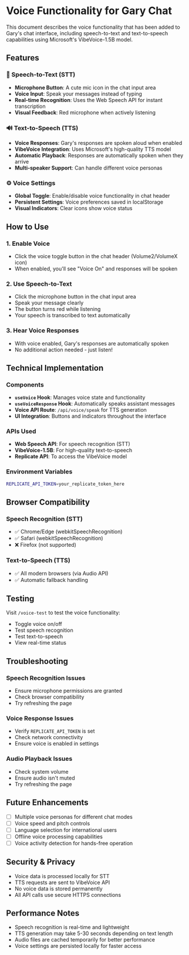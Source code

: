 # Voice Functionality for Gary Chat

This document describes the voice functionality that has been added to Gary's chat interface, including speech-to-text and text-to-speech capabilities using Microsoft's VibeVoice-1.5B model.

## Features

### 🎤 Speech-to-Text (STT)
- **Microphone Button**: A cute mic icon in the chat input area
- **Voice Input**: Speak your messages instead of typing
- **Real-time Recognition**: Uses the Web Speech API for instant transcription
- **Visual Feedback**: Red microphone when actively listening

### 🔊 Text-to-Speech (TTS)
- **Voice Responses**: Gary's responses are spoken aloud when enabled
- **VibeVoice Integration**: Uses Microsoft's high-quality TTS model
- **Automatic Playback**: Responses are automatically spoken when they arrive
- **Multi-speaker Support**: Can handle different voice personas

### ⚙️ Voice Settings
- **Global Toggle**: Enable/disable voice functionality in chat header
- **Persistent Settings**: Voice preferences saved in localStorage
- **Visual Indicators**: Clear icons show voice status

## How to Use

### 1. Enable Voice
- Click the voice toggle button in the chat header (Volume2/VolumeX icon)
- When enabled, you'll see "Voice On" and responses will be spoken

### 2. Use Speech-to-Text
- Click the microphone button in the chat input area
- Speak your message clearly
- The button turns red while listening
- Your speech is transcribed to text automatically

### 3. Hear Voice Responses
- With voice enabled, Gary's responses are automatically spoken
- No additional action needed - just listen!

## Technical Implementation

### Components
- **`useVoice` Hook**: Manages voice state and functionality
- **`useVoiceResponse` Hook**: Automatically speaks assistant messages
- **Voice API Route**: `/api/voice/speak` for TTS generation
- **UI Integration**: Buttons and indicators throughout the interface

### APIs Used
- **Web Speech API**: For speech recognition (STT)
- **VibeVoice-1.5B**: For high-quality text-to-speech
- **Replicate API**: To access the VibeVoice model

### Environment Variables
```bash
REPLICATE_API_TOKEN=your_replicate_token_here
```

## Browser Compatibility

### Speech Recognition (STT)
- ✅ Chrome/Edge (webkitSpeechRecognition)
- ✅ Safari (webkitSpeechRecognition)
- ❌ Firefox (not supported)

### Text-to-Speech (TTS)
- ✅ All modern browsers (via Audio API)
- ✅ Automatic fallback handling

## Testing

Visit `/voice-test` to test the voice functionality:
- Toggle voice on/off
- Test speech recognition
- Test text-to-speech
- View real-time status

## Troubleshooting

### Speech Recognition Issues
- Ensure microphone permissions are granted
- Check browser compatibility
- Try refreshing the page

### Voice Response Issues
- Verify `REPLICATE_API_TOKEN` is set
- Check network connectivity
- Ensure voice is enabled in settings

### Audio Playback Issues
- Check system volume
- Ensure audio isn't muted
- Try refreshing the page

## Future Enhancements

- [ ] Multiple voice personas for different chat modes
- [ ] Voice speed and pitch controls
- [ ] Language selection for international users
- [ ] Offline voice processing capabilities
- [ ] Voice activity detection for hands-free operation

## Security & Privacy

- Voice data is processed locally for STT
- TTS requests are sent to VibeVoice API
- No voice data is stored permanently
- All API calls use secure HTTPS connections

## Performance Notes

- Speech recognition is real-time and lightweight
- TTS generation may take 5-30 seconds depending on text length
- Audio files are cached temporarily for better performance
- Voice settings are persisted locally for faster access
